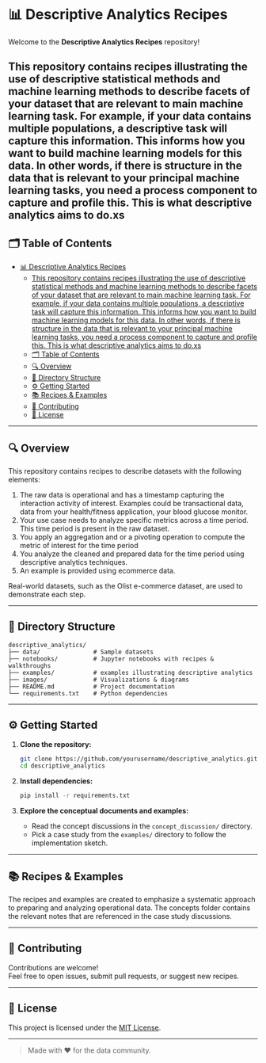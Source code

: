 # 📊 Descriptive Analytics Recipes

Welcome to the **Descriptive Analytics Recipes** repository!  

This repository contains recipes illustrating the use of descriptive statistical methods and machine learning methods to describe facets of your dataset that are relevant to main machine learning task. For example, if your data contains multiple populations, a descriptive task will capture this information. This informs how you want to build machine learning models for this data. In other words, if there is structure in the data that is relevant to your principal machine learning tasks, you need a process component to capture and profile this. This is what descriptive analytics aims to do.xs
---

## 🗂️ Table of Contents

- [📊 Descriptive Analytics Recipes](#-descriptive-analytics-recipes)
  - [This repository contains recipes illustrating the use of descriptive statistical methods and machine learning methods to describe facets of your dataset that are relevant to main machine learning task. For example, if your data contains multiple populations, a descriptive task will capture this information. This informs how you want to build machine learning models for this data. In other words, if there is structure in the data that is relevant to your principal machine learning tasks, you need a process component to capture and profile this. This is what descriptive analytics aims to do.xs](#this-repository-contains-recipes-illustrating-the-use-of-descriptive-statistical-methods-and-machine-learning-methods-to-describe-facets-of-your-dataset-that-are-relevant-to-main-machine-learning-task-for-example-if-your-data-contains-multiple-populations-a-descriptive-task-will-capture-this-information-this-informs-how-you-want-to-build-machine-learning-models-for-this-data-in-other-words-if-there-is-structure-in-the-data-that-is-relevant-to-your-principal-machine-learning-tasks-you-need-a-process-component-to-capture-and-profile-this-this-is-what-descriptive-analytics-aims-to-doxs)
  - [🗂️ Table of Contents](#️-table-of-contents)
  - [🔍 Overview](#-overview)
  - [📁 Directory Structure](#-directory-structure)
  - [⚙️ Getting Started](#️-getting-started)
  - [📚 Recipes \& Examples](#-recipes--examples)
  - [📝 Contributing](#-contributing)
  - [📄 License](#-license)

---

## 🔍 Overview


This repository contains recipes to describe datasets with the following elements:
1. The raw data is operational and has a timestamp capturing the interaction activity of interest. Examples could be transactional data, data from your health/fitness application, your blood glucose monitor.
2. Your use case needs to analyze specific metrics across a time period. This time period is present in the raw dataset.
3. You apply an aggregation and or a pivoting operation to compute the metric of interest for the time period
4. You analyze the cleaned and prepared data for the time period using descriptive analytics techniques.
5. An example is provided using ecommerce data. 

Real-world datasets, such as the Olist e-commerce dataset, are used to demonstrate each step.

---

## 📁 Directory Structure

```
descriptive_analytics/
├── data/               # Sample datasets
├── notebooks/          # Jupyter notebooks with recipes & walkthroughs
├── examples/           # examples illustrating descriptive analytics
├── images/             # Visualizations & diagrams
├── README.md           # Project documentation
└── requirements.txt    # Python dependencies
```

---

## ⚙️ Getting Started

1. **Clone the repository:**
     ```bash
     git clone https://github.com/yourusername/descriptive_analytics.git
     cd descriptive_analytics
     ```

2. **Install dependencies:**
     ```bash
     pip install -r requirements.txt
     ```

3. **Explore the conceptual documents and examples:**
   - Read the concept discussions in the `concept_discussion/` directory.
   - Pick a case study from the `examples/` directory to follow the implementation sketch.

---

## 📚 Recipes & Examples
The recipes and examples are created to emphasize a systematic approach to preparing and analyzing operational data. The concepts folder contains the relevant notes that are referenced in the case study discussions.

---

## 📝 Contributing

Contributions are welcome!  
Feel free to open issues, submit pull requests, or suggest new recipes.

---

## 📄 License

This project is licensed under the [MIT License](LICENSE).

---

> Made with ❤️ for the data community.
